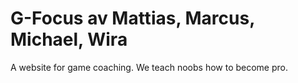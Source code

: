 # G-Focus av Mattias, Marcus, Michael, Wira
A website for game coaching. We teach noobs how to become pro. 
